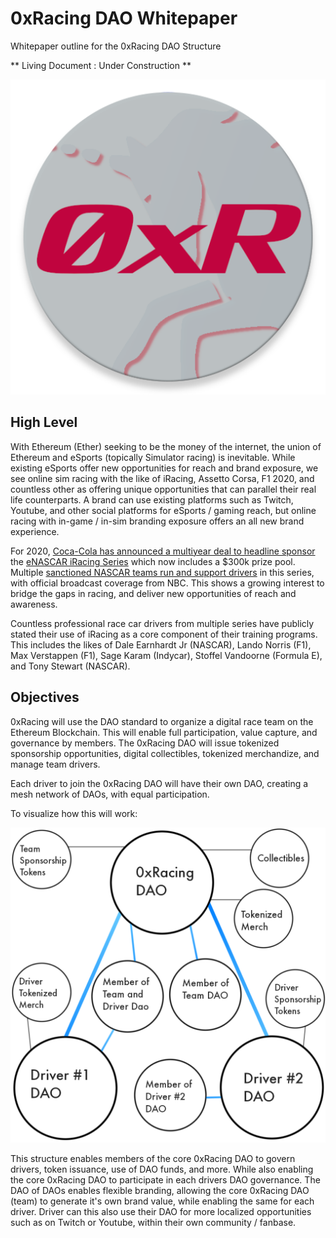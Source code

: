 # 0xRacing DAO Whitepaper
Whitepaper outline for the 0xRacing DAO Structure 

** Living Document : Under Construction **

![0xRacing Logo](https://github.com/0xRacing/Branding/blob/master/ic_oxr.png?raw=true)

## High Level
With Ethereum (Ether) seeking to be the money of the internet, the union of Ethereum and eSports (topically Simulator racing) is inevitable. While existing eSports offer new opportunities for reach and brand exposure, we see online sim racing with the like of iRacing, Assetto Corsa, F1 2020, and countless other as offering unique opportunities that can parallel their real life counterparts. A brand can use existing platforms such as Twitch, Youtube, and other social platforms for eSports / gaming reach, but online racing with in-game / in-sim branding exposure offers an all new brand experience. 

For 2020, [Coca-Cola has announced a multiyear deal to headline sponsor](https://www.nascar.com/news-media/2020/02/05/enascar-iracing-competition-refreshed-by-coca-cola-beginning-in-2020/) the [eNASCAR iRacing Series](https://www.iracing.com/enascar-coca-cola-iracing-series/) which now includes a $300k prize pool. Multiple [sanctioned NASCAR teams run and support drivers](https://www.nascar.com/news-media/2019/12/19/2020-enascar-iracing-world-championship-series-teams-drivers/) in this series, with official broadcast coverage from NBC. This shows a growing interest to bridge the gaps in racing, and deliver new opportunities of reach and awareness. 

Countless professional race car drivers from multiple series have publicly stated their use of iRacing as a core component of their training programs. This includes the likes of Dale Earnhardt Jr (NASCAR), Lando Norris (F1), Max Verstappen (F1), Sage Karam (Indycar), Stoffel Vandoorne (Formula E), and Tony Stewart (NASCAR).


## Objectives
0xRacing will use the DAO standard to organize a digital race team on the Ethereum Blockchain. This will enable full participation, value capture, and governance by members. The 0xRacing DAO will issue tokenized sponsorship opportunities, digital collectibles, tokenized merchandize, and manage team drivers. 

Each driver to join the 0xRacing DAO will have their own DAO, creating a mesh network of DAOs, with equal participation. 

To visualize how this will work:

![0xRacing DAO](https://github.com/0xRacing/Branding/blob/master/0xracing_dao.png?raw=true)

This structure enables members of the core 0xRacing DAO to govern drivers, token issuance, use of DAO funds, and more. While also enabling the core 0xRacing DAO to participate in each drivers DAO governance. The DAO of DAOs enables flexible branding, allowing the core 0xRacing DAO (team) to generate it's own brand value, while enabling the same for each driver. Driver can this also use their DAO for more localized opportunities such as on Twitch or Youtube, within their own community / fanbase.
